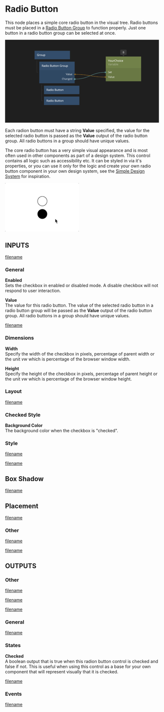 # Radio Button

This node places a simple core radio button in the visual tree. Radio buttons must be placed in a [Radio Button Group](/nodes/visual/controls/radiobuttongroup.md) to function properly. Just one button in a radio button group can be selected at once.

<div class="ndl-images">
    <img src="/nodes/visual/controls/radiobutton.png" class="ndl-image large"></img>  
</div>

Each radion button must have a string **Value** specified, the value for the selected radio button is passed as the **Value** output of the radio button group. All radio buttons in a group should have unique values.

The core radio button has a very simple visual appearance and is most often used in other components as part of a design system. This control contains all logic such as accessibility etc. It can be styled in via it's properties, or you can use it only for the logic and create your own radio button component in your own design system, see the [Simple Design System](/modules/sds-v3/) for inspiration.

<div class="ndl-images">
    <img src="/nodes/visual/controls/radiobutton.gif" class="ndl-image small"></img>  
</div>

## INPUTS

[filename](../margin-only.md ':include')

### General

**Enabled**  
Sets the checkbox in enabled or disabled mode. A disable checkbox will not respond to user interaction.

**Value**  
The value for this radio button. The value of the selected radio button in a radio button group will be passed as the **Value** output of the radio button group. All radio buttons in a group should have unique values.

[filename](../alignment.md ':include')

### Dimensions

**Width**  
Specify the width of the checkbox in pixels, percentage of parent width or the unit _vw_ which is percentage of the browser window width.

**Height**  
Specify the height of the checkbox in pixels, percentage of parent height or the unit _vw_ which is percentage of the browser window height.

### Layout

[filename](../position.md ':include')

### Checked Style

**Background Color**  
The background color when the checkbox is "checked".

### Style

[filename](../visibility-styles.md ':include')

[filename](../bg-and-border-styles.md ':include')

## Box Shadow

[filename](../box-shadow-styles.md ':include')

## Placement  

[filename](../placement-styles.md ':include')


### Other

[filename](../pointer-events-and-mounted.md ':include')


[filename](../../advanced-style.md ':include')


## OUTPUTS

### Other  
[filename](../child-index-and-this-outputs.md ':include')

[filename](../bounding-box-outputs.md ':include')

[filename](../mounted-outputs.md ':include')

### General  
[filename](./control-id-output.md ':include')

### States   

**Checked**  
A boolean output that is true when this radion button control is checked and false if not. This is useful when using this control as a base for your own component that will represent visually that it is checked.

[filename](./control-states-outputs.md ':include')

### Events

[filename](./control-events-outputs.md ':include')

